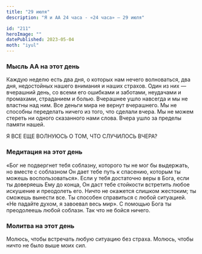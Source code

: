 ```yaml
---
title: "29 июля"
description: "Я и АА 24 часа - «24 часа» — 29 июля"

id: "211"
heroImage: ""
datePublished: 2023-05-04
moth: "iyul"
---
```


### Мысль АА на этот день

Каждую неделю есть два дня, о которых нам нечего волноваться, два дня,
недостойных нашего внимания и наших страхов. Один из них — вчерашний день, со
всеми его ошибками и заботами, неудачами и промахами, страданием и болью.
Вчерашнее ушло навсегда и мы не властны над ним. Все деньги мира не вернут
вчерашнего. Мы не способны переделать ничего из того, что сделали вчера. Мы не
можем стереть ни одного сказанного нами слова. Вчера ушло за пределы памяти
нашей.

Я ВСЕ ЕЩЕ ВОЛНУЮСЬ О ТОМ, ЧТО СЛУЧИЛОСЬ ВЧЕРА?

### Медитация на этот день

«Бог не подвергнет тебя соблазну, которого ты не мог бы выдержать, но вместе с
соблазном Он дает тебе путь к спасению, которым ты можешь воспользоваться».
Если у тебя достаточно веры в Бога, если ты доверяешь Ему до конца, Он даст
тебе стойкости встретить любое искушение и преодолеть его. Ничто не окажется
слишком жестоким; ты сможешь вынести все. Ты способен справиться с любой
ситуацией. «Не падайте духом, я завоевал весь мир». С помощью Бога ты
преодолеешь любой соблазн. Так что не бойся ничего.

### Молитва на этот день

Молюсь, чтобы встречать любую ситуацию без страха. Молюсь, чтобы ничто не было
выше моих сил.
